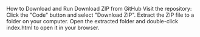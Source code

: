  How to Download and Run
Download ZIP from GitHub
Visit the repository:
Click the "Code" button and select "Download ZIP".
Extract the ZIP file to a folder on your computer.
Open the extracted folder and double-click index.html to open it in your browser.
